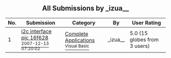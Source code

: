 ﻿<div align="center">

## All Submissions by \_izua\_\_

</div>

No.  | Submission | Category | By   | User Rating
---- | ---------- | -------- | ---- | -----------
1 | [i2c interface pic 16f628<br /><sup>2007-12-13 07:20:02</sup>](https://github.com/Planet-Source-Code/izua-i2c-interface-pic-16f628__1-69757) | [Complete Applications<br /><sup>Visual Basic</sup>](../ByCategory/complete-applications__1-27.md) | \_izua\_\_ | 5.0 (15 globes from 3 users)
